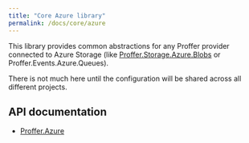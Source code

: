 ```yaml
---
title: "Core Azure library"
permalink: /docs/core/azure
---
```


This library provides common abstractions for any Proffer provider connected to Azure Storage (like [Proffer.Storage.Azure.Blobs](/docs/storage/azure/blobs) or Proffer.Events.Azure.Queues).
<!--more-->
There is not much here until the configuration will be shared across all different projects.

## API documentation

- [Proffer.Azure](/api/core/azure)